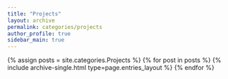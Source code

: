 ```yaml
---
title: "Projects"
layout: archive
permalink: categories/projects
author_profile: true
sidebar_main: true
---
```



{% assign posts = site.categories.Projects %}
{% for post in posts %} {% include archive-single.html type=page.entries_layout %} {% endfor %}